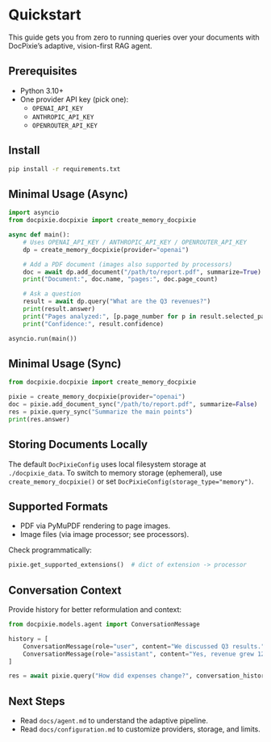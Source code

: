 # Quickstart

This guide gets you from zero to running queries over your documents with DocPixie’s adaptive, vision-first RAG agent.

## Prerequisites

- Python 3.10+
- One provider API key (pick one):
  - `OPENAI_API_KEY`
  - `ANTHROPIC_API_KEY`
  - `OPENROUTER_API_KEY`

## Install

```bash
pip install -r requirements.txt
```

## Minimal Usage (Async)

```python
import asyncio
from docpixie.docpixie import create_memory_docpixie

async def main():
    # Uses OPENAI_API_KEY / ANTHROPIC_API_KEY / OPENROUTER_API_KEY
    dp = create_memory_docpixie(provider="openai")

    # Add a PDF document (images also supported by processors)
    doc = await dp.add_document("/path/to/report.pdf", summarize=True)
    print("Document:", doc.name, "pages:", doc.page_count)

    # Ask a question
    result = await dp.query("What are the Q3 revenues?")
    print(result.answer)
    print("Pages analyzed:", [p.page_number for p in result.selected_pages])
    print("Confidence:", result.confidence)

asyncio.run(main())
```

## Minimal Usage (Sync)

```python
from docpixie.docpixie import create_memory_docpixie

pixie = create_memory_docpixie(provider="openai")
doc = pixie.add_document_sync("/path/to/report.pdf", summarize=False)
res = pixie.query_sync("Summarize the main points")
print(res.answer)
```

## Storing Documents Locally

The default `DocPixieConfig` uses local filesystem storage at `./docpixie_data`. To switch to memory storage (ephemeral), use `create_memory_docpixie()` or set `DocPixieConfig(storage_type="memory")`.

## Supported Formats

- PDF via PyMuPDF rendering to page images.
- Image files (via image processor; see processors).

Check programmatically:

```python
pixie.get_supported_extensions()  # dict of extension -> processor
```

## Conversation Context

Provide history for better reformulation and context:

```python
from docpixie.models.agent import ConversationMessage

history = [
    ConversationMessage(role="user", content="We discussed Q3 results."),
    ConversationMessage(role="assistant", content="Yes, revenue grew 12%."),
]

res = await pixie.query("How did expenses change?", conversation_history=history)
```

## Next Steps

- Read `docs/agent.md` to understand the adaptive pipeline.
- Read `docs/configuration.md` to customize providers, storage, and limits.

